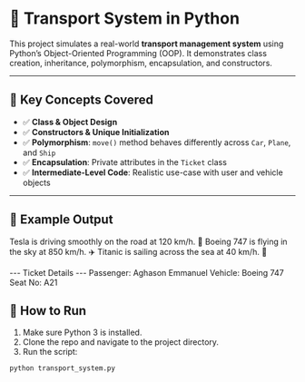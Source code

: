 # 🚀 Transport System in Python

This project simulates a real-world **transport management system** using Python’s Object-Oriented Programming (OOP). It demonstrates class creation, inheritance, polymorphism, encapsulation, and constructors.

---

## 🧱 Key Concepts Covered

- ✅ **Class & Object Design**
- ✅ **Constructors & Unique Initialization**
- ✅ **Polymorphism**: `move()` method behaves differently across `Car`, `Plane`, and `Ship`
- ✅ **Encapsulation**: Private attributes in the `Ticket` class
- ✅ **Intermediate-Level Code**: Realistic use-case with user and vehicle objects

---

## 📌 Example Output

Tesla is driving smoothly on the road at 120 km/h. 🚗
Boeing 747 is flying in the sky at 850 km/h. ✈️
Titanic is sailing across the sea at 40 km/h. 🚢

--- Ticket Details ---
Passenger: Aghason Emmanuel
Vehicle: Boeing 747
Seat No: A21

## 🚦 How to Run

1. Make sure Python 3 is installed.
2. Clone the repo and navigate to the project directory.
3. Run the script:

```bash
python transport_system.py
